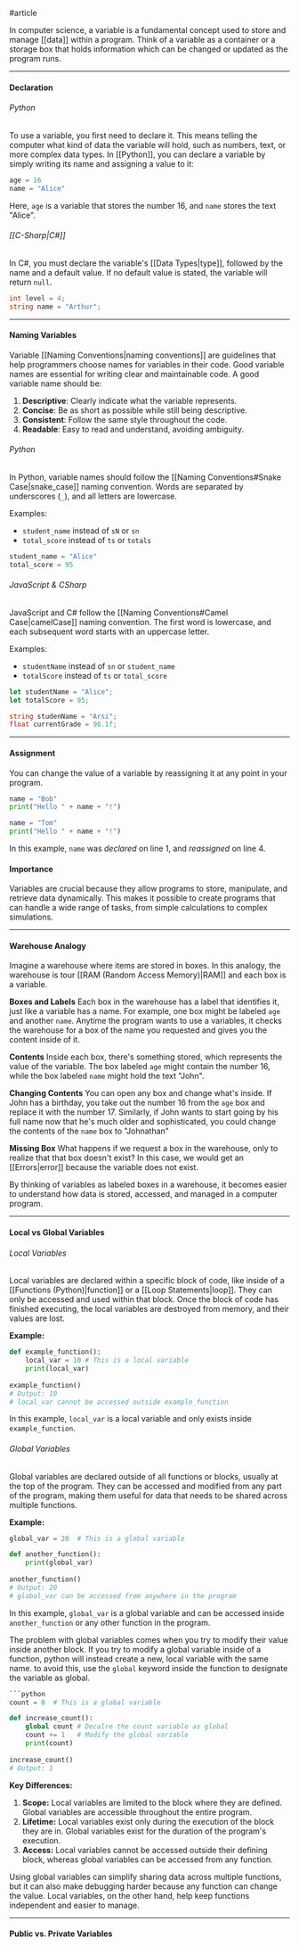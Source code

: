 #article

In computer science, a variable is a fundamental concept used to store and manage [[data]] within a program. Think of a variable as a container or a storage box that holds information which can be changed or updated as the program runs.

---
#### Declaration

###### Python
To use a variable, you first need to declare it. This means telling the computer what kind of data the variable will hold, such as numbers, text, or more complex data types. In [[Python]], you can declare a variable by simply writing its name and assigning a value to it:

```python
age = 16
name = "Alice"
```

Here, `age` is a variable that stores the number 16, and `name` stores the text "Alice". 

###### [[C-Sharp|C#]]
In C#, you must declare the variable's [[Data Types|type]], followed by the name and a default value. If no default value is stated, the variable will return `null`.

```c#
int level = 4;
string name = "Arthur";
```

---
#### Naming Variables

Variable [[Naming Conventions|naming conventions]] are guidelines that help programmers choose names for variables in their code. Good variable names are essential for writing clear and maintainable code. A good variable name should be:

1. **Descriptive**: Clearly indicate what the variable represents.
2. **Concise**: Be as short as possible while still being descriptive.
3. **Consistent**: Follow the same style throughout the code.
4. **Readable**: Easy to read and understand, avoiding ambiguity.

###### Python
In Python, variable names should follow the [[Naming Conventions#Snake Case|snake_case]] naming convention. Words are separated by underscores (`_`), and all letters are lowercase.

Examples:
- `student_name` instead of `sN` or `sn`
- `total_score` instead of `ts` or `totals`

```python
student_name = "Alice"
total_score = 95
```

###### JavaScript & CSharp
JavaScript and C# follow the [[Naming Conventions#Camel Case|camelCase]] naming convention. The first word is lowercase, and each subsequent word starts with an uppercase letter.

Examples:
- `studentName` instead of `sn` or `student_name`
- `totalScore` instead of `ts` or `total_score`

```javascript
let studentName = "Alice";
let totalScore = 95;
```

```c#
string studenName = "Arsi";
float currentGrade = 98.1f;
```

---
#### Assignment

You can change the value of a variable by reassigning it at any point in your program.

   ```python
   name = "Bob"
   print("Hello " + name + "!")
   
   name = "Tom"
   print("Hello " + name + "!")
   ```
In this example, `name` was *declared* on line 1, and *reassigned* on line 4.
#### Importance

Variables are crucial because they allow programs to store, manipulate, and retrieve data dynamically. This makes it possible to create programs that can handle a wide range of tasks, from simple calculations to complex simulations.

---
#### Warehouse Analogy

Imagine a warehouse where items are stored in boxes. In this analogy, the warehouse is tour [[RAM (Random Access Memory)|RAM]] and each box is a variable.

**Boxes and Labels**
Each box in the warehouse has a label that identifies it, just like a variable has a name. For example, one box might be labeled `age` and another `name`. Anytime the program wants to use a variables, it checks the warehouse for a box of the name you requested and gives you the content inside of it.

**Contents**
Inside each box, there's something stored, which represents the value of the variable. The box labeled `age` might contain the number 16, while the box labeled `name` might hold the text "John".

**Changing Contents**
You can open any box and change what's inside. If John has a birthday, you take out the number 16 from the `age` box and replace it with the number 17. Similarly, if John wants to start going by his full name now that he's much older and sophisticated, you could change the contents of the `name` box to "Johnathan"

**Missing Box**
What happens if we request a box in the warehouse, only to realize that that box doesn't exist? In this case, we would get an [[Errors|error]] because the variable does not exist.

By thinking of variables as labeled boxes in a warehouse, it becomes easier to understand how data is stored, accessed, and managed in a computer program.

---
#### Local vs Global Variables

###### Local Variables
Local variables are declared within a specific block of code, like inside of a [[Functions (Python)|function]] or a [[Loop Statements|loop]]. They can only be accessed and used within that block. Once the block of code has finished executing, the local variables are destroyed from memory, and their values are lost.

**Example:**

```python
def example_function():     
	local_var = 10 # This is a local variable
	print(local_var) 
	
example_function()
# Output: 10
# local_var cannot be accessed outside example_function
````

In this example, `local_var` is a local variable and only exists inside `example_function`.

###### Global Variables
Global variables are declared outside of all functions or blocks, usually at the top of the program. They can be accessed and modified from any part of the program, making them useful for data that needs to be shared across multiple functions.

**Example:**

```python
global_var = 20  # This is a global variable

def another_function():
	print(global_var)
	
another_function()
# Output: 20
# global_var can be accessed from anywhere in the program
```

In this example, `global_var` is a global variable and can be accessed inside `another_function` or any other function in the program.

The problem with global variables comes when you try to modify their value inside another block. If you try to modify a global variable inside of a function, python will instead create a new, local variable with the same name. to avoid this, use the `global` keyword inside the function to designate the variable as global.

```python
```python
count = 0  # This is a global variable

def increase_count():
	global count # Decalre the count variable as global
	count += 1   # Modify the global variable
	print(count)
	
increase_count()
# Output: 1
```

**Key Differences:**

1. **Scope:** Local variables are limited to the block where they are defined. Global variables are accessible throughout the entire program.
2. **Lifetime:** Local variables exist only during the execution of the block they are in. Global variables exist for the duration of the program's execution.
3. **Access:** Local variables cannot be accessed outside their defining block, whereas global variables can be accessed from any function.

Using global variables can simplify sharing data across multiple functions, but it can also make debugging harder because any function can change the value. Local variables, on the other hand, help keep functions independent and easier to manage.

____

#### Public vs. Private Variables